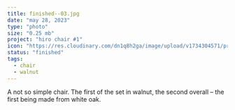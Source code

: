 ```yaml
---
title: finished--03.jpg
date: "may 28, 2023"
type: "photo"
size: "0.25 mb"
project: "hiro chair #1"
icon: "https://res.cloudinary.com/dn1q8h2ga/image/upload/v1734304571/proportional.design-3.0/hiro--01/IMG_4052_t55vvj.webp"
status: "finished"
tags:
  - chair
  - walnut
---
```


A not so simple chair. The first of the set in walnut, the second overall – the first being made from white oak.
